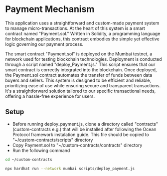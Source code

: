 # Payment Mechanism
This application uses a straightforward and custom-made payment system to manage micro-transactions. At the heart of this system is a smart contract named "Payment.sol." Written in Solidity, a programming language for blockchain applications, this contract embodies the simple yet effective logic governing our payment process.

The smart contract "Payment.sol" is deployed on the Mumbai testnet, a network used for testing blockchain technologies. Deployment is conducted through a script named "deploy_Payment.js." This script ensures that our smart contract is correctly integrated into the blockchain. Once deployed, the Payment.sol contract automates the transfer of funds between data buyers and sellers. This system is designed to be efficient and reliable, prioritizing ease of use while ensuring secure and transparent transactions. It's a straightforward solution tailored to our specific transactional needs, offering a hassle-free experience for users.

## Setup

- Before running deploy_payment.js, clone a directory called "contracts" (custom-contracts e.g.) that will be installed after following the Ocean Protocol framework instalation guide. This file should be copied to "~/custom-contracts/scripts" directory
- Copy Payment.sol to "~/custom-contracts/contracts" directory
- Run the following command

```bash
cd ~/custom-contracts

npx hardhat run --network mumbai scripts/deploy_payment.js
```
